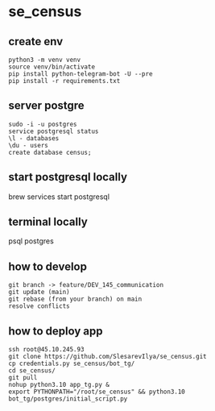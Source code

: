 # se_census
## create env
```shell
python3 -m venv venv
source venv/bin/activate
pip install python-telegram-bot -U --pre
pip install -r requirements.txt
```

## server postgre
```shell
sudo -i -u postgres
service postgresql status
\l - databases
\du - users
create database census;
```

## start postgresql locally
brew services start postgresql
## terminal locally
psql postgres

## how to develop
```shell
git branch -> feature/DEV_145_communication
git update (main)
git rebase (from your branch) on main
resolve conflicts
```
## how to deploy app
```shell
ssh root@45.10.245.93
git clone https://github.com/SlesarevIlya/se_census.git
cp credentials.py se_census/bot_tg/
cd se_census/
git pull
nohup python3.10 app_tg.py &
export PYTHONPATH="/root/se_census" && python3.10 bot_tg/postgres/initial_script.py
```
